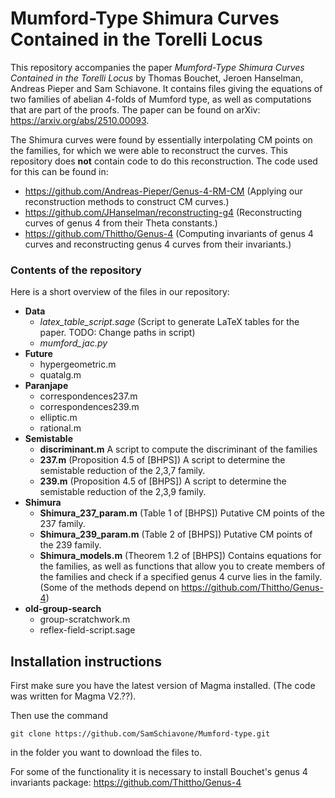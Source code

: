 
# Mumford-Type Shimura Curves Contained in the Torelli Locus
This repository accompanies the paper *Mumford-Type Shimura Curves Contained in the Torelli Locus* by Thomas Bouchet, Jeroen Hanselman, Andreas Pieper and Sam Schiavone.  It contains files giving the equations of two families of abelian 4-folds of Mumford type, as well as computations that are part of the proofs. The paper can be found on arXiv: https://arxiv.org/abs/2510.00093.

The Shimura curves were found by essentially interpolating CM points on the families, for which we were able to reconstruct the curves. This repository does **not** contain code to do this reconstruction. The code used for this can be found in:

 - https://github.com/Andreas-Pieper/Genus-4-RM-CM (Applying our reconstruction methods to construct CM curves.)
 - https://github.com/JHanselman/reconstructing-g4 (Reconstructing curves of genus 4 from their Theta constants.)
 - https://github.com/Thittho/Genus-4 (Computing invariants of genus 4 curves and reconstructing genus 4 curves from their invariants.)


### Contents of the repository

Here is a short overview of the files in our repository:

 - **Data**
	 - *latex_table_script.sage* (Script to generate LaTeX tables for the paper. TODO: Change paths in script)
	 - *mumford_jac.py*
- **Future** 
	- hypergeometric.m
	- quatalg.m
- **Paranjape**
	- correspondences237.m
	- correspondences239.m
	- elliptic.m
	- rational.m
- **Semistable**
	- **discriminant.m** A script to compute the discriminant of the families
   	- **237.m** (Proposition 4.5 of [BHPS]) A script to determine the semistable reduction of the 2,3,7 family.
	- **239.m** (Proposition 4.5 of [BHPS]) A script to determine the semistable reduction of the 2,3,9 family.
- **Shimura**
	- **Shimura_237_param.m** (Table 1 of [BHPS]) Putative CM points of the 237 family.
	- **Shimura_239_param.m** (Table 2 of [BHPS]) Putative CM points of the 239 family.
	- **Shimura_models.m** (Theorem 1.2 of [BHPS]) Contains equations for the families, as well as functions that allow you to create members of the families and check if a specified genus 4 curve lies in the family. (Some of the methods depend on https://github.com/Thittho/Genus-4)
- **old-group-search**
	- group-scratchwork.m
	- reflex-field-script.sage

## Installation instructions

First make sure you have the latest version of Magma installed. (The code was written for Magma V2.??).

Then use the command
```
git clone https://github.com/SamSchiavone/Mumford-type.git
```

in the folder you want to download the files to.

For some of the functionality it is necessary to install Bouchet's genus 4 invariants package: https://github.com/Thittho/Genus-4

